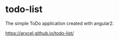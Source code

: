 # todo-list
The simple ToDo application created with angular2.


https://arxcel.github.io/todo-list/
